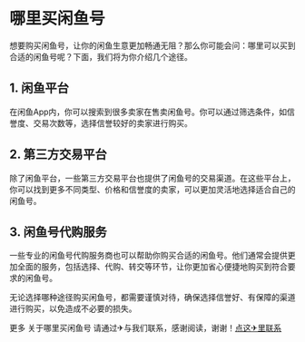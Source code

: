 # 哪里买闲鱼号

想要购买闲鱼号，让你的闲鱼生意更加畅通无阻？那么你可能会问：哪里可以买到合适的闲鱼号呢？下面，我们将为你介绍几个途径。

## 1. 闲鱼平台

在闲鱼App内，你可以搜索到很多卖家在售卖闲鱼号。你可以通过筛选条件，如信誉度、交易次数等，选择信誉较好的卖家进行购买。

## 2. 第三方交易平台

除了闲鱼平台，一些第三方交易平台也提供了闲鱼号的交易渠道。在这些平台上，你可以找到更多不同类型、价格和信誉度的卖家，可以更加灵活地选择适合自己的闲鱼号。

## 3. 闲鱼号代购服务

一些专业的闲鱼号代购服务商也可以帮助你购买合适的闲鱼号。他们通常会提供更加全面的服务，包括选择、代购、转交等环节，让你更加省心便捷地购买到符合要求的闲鱼号。

无论选择哪种途径购买闲鱼号，都需要谨慎对待，确保选择信誉好、有保障的渠道进行购买，以免造成不必要的损失。

更多 关于哪里买闲鱼号 请通过✈与我们联系，感谢阅读，谢谢！[点这✈里联系](https://www.k02.cc)
